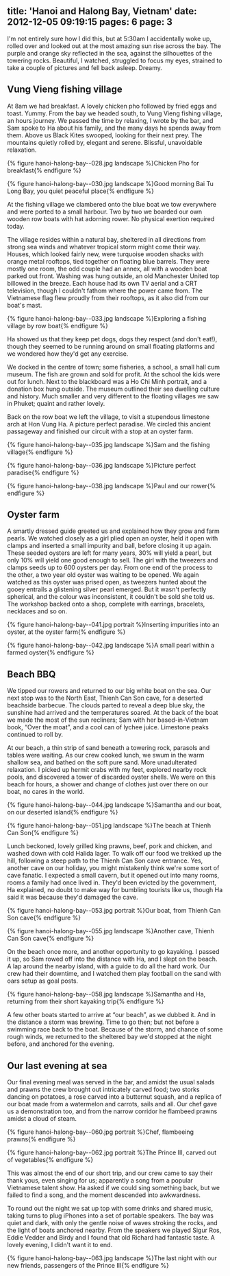 title: 'Hanoi and Halong Bay, Vietnam'
date: 2012-12-05 09:19:15
pages: 6
page: 3
---

I'm not entirely sure how I did this, but at 5:30am I accidentally woke up, rolled over and looked out at the most amazing sun rise across the bay. The purple and orange sky reflected in the sea, against the silhouettes of the towering rocks. Beautiful, I watched, struggled to focus my eyes, strained to take a couple of pictures and fell back asleep. Dreamy.

## Vung Vieng fishing village

At 8am we had breakfast. A lovely chicken pho followed by fried eggs and toast. Yummy. From the bay we headed south, to Vung Vieng fishing village, an hours journey. We passed the time by relaxing, I wrote by the bar, and Sam spoke to Ha about his family, and the many days he spends away from them. Above us Black Kites swooped, looking for their next prey. The mountains quietly rolled by, elegant and serene. Blissful, unavoidable relaxation.

{% figure hanoi-halong-bay--028.jpg landscape %}Chicken Pho for breakfast{% endfigure %}

{% figure hanoi-halong-bay--030.jpg landscape %}Good morning Bai Tu Long Bay, you quiet peaceful place{% endfigure %}

At the fishing village we clambered onto the blue boat we tow everywhere and were ported to a small harbour. Two by two we boarded our own wooden row boats with hat adorning rower. No physical exertion required today.

The village resides within a natural bay, sheltered in all directions from strong sea winds and whatever tropical storm might come their way. Houses, which looked fairly new, were turquoise wooden shacks with orange metal rooftops, tied together on floating blue barrels. They were mostly one room, the odd couple had an annex, all with a wooden boat parked out front. Washing was hung outside, an old Manchester United top billowed in the breeze. Each house had its own TV aerial and a CRT television, though I couldn't fathom where the power came from. The Vietnamese flag flew proudly from their rooftops, as it also did from our boat's mast.

{% figure hanoi-halong-bay--033.jpg landscape %}Exploring a fishing village by row boat{% endfigure %}

Ha showed us that they keep pet dogs, dogs they respect (and don't eat!), though they seemed to be running around on small floating platforms and we wondered how they'd get any exercise.

We docked in the centre of town; some fisheries, a school, a small hall cum museum. The fish are grown and sold for profit. At the school the kids were out for lunch. Next to the blackboard was a Ho Chi Minh portrait, and a donation box hung outside. The museum outlined their sea dwelling culture and history. Much smaller and very different to the floating villages we saw in Phuket; quaint and rather lovely.

Back on the row boat we left the village, to visit a stupendous limestone arch at Hon Vung Ha. A picture perfect paradise. We circled this ancient passageway and finished our circuit with a stop at an oyster farm.

{% figure hanoi-halong-bay--035.jpg landscape %}Sam and the fishing village{% endfigure %}

{% figure hanoi-halong-bay--036.jpg landscape %}Picture perfect paradise{% endfigure %}

{% figure hanoi-halong-bay--038.jpg landscape %}Paul and our rower{% endfigure %}

## Oyster farm

A smartly dressed guide greeted us and explained how they grow and farm pearls. We watched closely as a girl plied open an oyster, held it open with clamps and inserted a small impurity and ball, before closing it up again. These seeded oysters are left for many years, 30% will yield a pearl, but only 10% will yield one good enough to sell. The girl with the tweezers and clamps seeds up to 600 oysters per day. From one end of the process to the other, a two year old oyster was waiting to be opened. We again watched as this oyster was prised open, as tweezers hunted about the gooey entrails a glistening silver pearl emerged. But it wasn't perfectly spherical, and the colour was inconsistent, it couldn't be sold she told us. The workshop backed onto a shop, complete with earrings, bracelets, necklaces and so on.

{% figure hanoi-halong-bay--041.jpg portrait %}Inserting impurities into an oyster, at the oyster farm{% endfigure %}

{% figure hanoi-halong-bay--042.jpg landscape %}A small pearl within a farmed oyster{% endfigure %}

## Beach BBQ

We tipped our rowers and returned to our big white boat on the sea. Our next stop was to the North East, Thienh Can Son cave, for a deserted beachside barbecue. The clouds parted to reveal a deep blue sky, the sunshine had arrived and the temperatures soared. At the back of the boat we made the most of the sun recliners; Sam with her based-in-Vietnam book, “Over the moat”, and a cool can of lychee juice. Limestone peaks continued to roll by.

At our beach, a thin strip of sand beneath a towering rock, parasols and tables were waiting. As our crew cooked lunch, we swum in the warm shallow sea, and bathed on the soft pure sand. More unadulterated relaxation. I picked up hermit crabs with my feet, explored nearby rock pools, and discovered a tower of discarded oyster shells. We were on this beach for hours, a shower and change of clothes just over there on our boat, no cares in the world.

{% figure hanoi-halong-bay--044.jpg landscape %}Samantha and our boat, on our deserted island{% endfigure %}

{% figure hanoi-halong-bay--051.jpg landscape %}The beach at Thienh Can Son{% endfigure %}

Lunch beckoned, lovely grilled king prawns, beef, pork and chicken, and washed down with cold Halida lager. To walk off our food we trekked up the hill, following a steep path to the Thienh Can Son cave entrance. Yes, another cave on our holiday, you might mistakenly think we're some sort of cave fanatic. I expected a small cavern, but it opened out into many rooms, rooms a family had once lived in. They'd been evicted by the government, Ha explained, no doubt to make way for bumbling tourists like us, though Ha said it was because they'd damaged the cave.

{% figure hanoi-halong-bay--053.jpg portrait %}Our boat, from Thienh Can Son cave{% endfigure %}

{% figure hanoi-halong-bay--055.jpg landscape %}Another cave, Thienh Can Son cave{% endfigure %}

On the beach once more, and another opportunity to go kayaking. I passed it up, so Sam rowed off into the distance with Ha, and I slept on the beach. A lap around the nearby island, with a guide to do all the hard work. Our crew had their downtime, and I watched them play football on the sand with oars setup as goal posts.

{% figure hanoi-halong-bay--058.jpg landscape %}Samantha and Ha, returning from their short kayaking trip{% endfigure %}

A few other boats started to arrive at “our beach”, as we dubbed it. And in the distance a storm was brewing. Time to go then; but not before a swimming race back to the boat. Because of the storm, and chance of some rough winds, we returned to the sheltered bay we'd stopped at the night before, and anchored for the evening.

## Our last evening at sea

Our final evening meal was served in the bar, and amidst the usual salads and prawns the crew brought out intricately carved food; two storks dancing on potatoes, a rose carved into a butternut squash, and a replica of our boat made from a watermelon and carrots, sails and all. Our chef gave us a demonstration too, and from the narrow corridor he flambeed prawns amidst a cloud of steam.

{% figure hanoi-halong-bay--060.jpg portrait %}Chef, flambeeing prawns{% endfigure %}

{% figure hanoi-halong-bay--062.jpg portrait %}The Prince III, carved out of vegetables{% endfigure %}

This was almost the end of our short trip, and our crew came to say their thank yous, even singing for us; apparently a song from a popular Vietnamese talent show. Ha asked if we could sing something back, but we failed to find a song, and the moment descended into awkwardness.

To round out the night we sat up top with some drinks and shared music, taking turns to plug iPhones into a set of portable speakers. The bay was quiet and dark, with only the gentle noise of waves stroking the rocks, and the light of boats anchored nearby. From the speakers we played Sigur Ros, Eddie Vedder and Birdy and I found that old Richard had fantastic taste. A lovely evening, I didn't want it to end.

{% figure hanoi-halong-bay--063.jpg landscape %}The last night with our new friends, passengers of the Prince III{% endfigure %}
